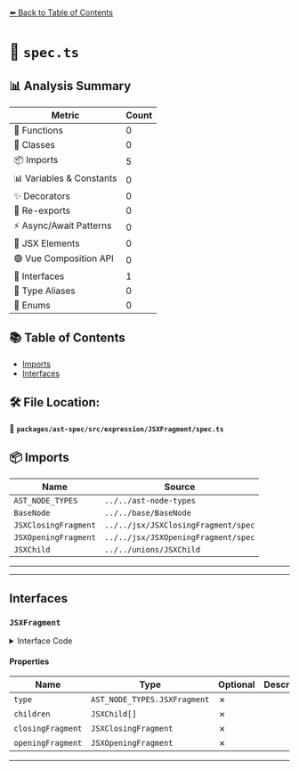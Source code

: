 [⬅️ Back to Table of Contents](../../../../../index.md)

# 📄 `spec.ts`

## 📊 Analysis Summary

| Metric | Count |
|--------|-------|
| 🔧 Functions | 0 |
| 🧱 Classes | 0 |
| 📦 Imports | 5 |
| 📊 Variables & Constants | 0 |
| ✨ Decorators | 0 |
| 🔄 Re-exports | 0 |
| ⚡ Async/Await Patterns | 0 |
| 💠 JSX Elements | 0 |
| 🟢 Vue Composition API | 0 |
| 📐 Interfaces | 1 |
| 📑 Type Aliases | 0 |
| 🎯 Enums | 0 |

## 📚 Table of Contents

- [Imports](#imports)
- [Interfaces](#interfaces)

## 🛠️ File Location:
📂 **`packages/ast-spec/src/expression/JSXFragment/spec.ts`**

## 📦 Imports

| Name | Source |
|------|--------|
| `AST_NODE_TYPES` | `../../ast-node-types` |
| `BaseNode` | `../../base/BaseNode` |
| `JSXClosingFragment` | `../../jsx/JSXClosingFragment/spec` |
| `JSXOpeningFragment` | `../../jsx/JSXOpeningFragment/spec` |
| `JSXChild` | `../../unions/JSXChild` |


---


---

## Interfaces

### `JSXFragment`

<details><summary>Interface Code</summary>

```ts
export interface JSXFragment extends BaseNode {
  type: AST_NODE_TYPES.JSXFragment;
  children: JSXChild[];
  closingFragment: JSXClosingFragment;
  openingFragment: JSXOpeningFragment;
}
```
</details>

#### Properties

| Name | Type | Optional | Description |
|------|------|----------|-------------|
| `type` | `AST_NODE_TYPES.JSXFragment` | ✗ |  |
| `children` | `JSXChild[]` | ✗ |  |
| `closingFragment` | `JSXClosingFragment` | ✗ |  |
| `openingFragment` | `JSXOpeningFragment` | ✗ |  |


---